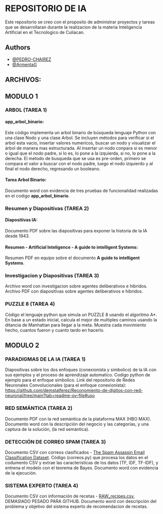 # REPOSITORIO DE IA
Este repositorio se creo con el proposito de administrar proyectos y tareas que se desarrollaran durante la realizacion de la materia Inteligencia Artificial en el Tecnologico de Culiacan.

## Authors
- [@PEDRO-CHAIREZ](https://github.com/PEDRO-CHAIREZ)
- [@ArmentaG](https://github.com/ArmentaG)

## ARCHIVOS:
## MODULO 1
### ARBOL (TAREA 1)
#### app_arbol_binario:
Este código implementa un arbol binario de búsqueda lenguaje Python con una clase Nodo y una clase Arbol. Se incluyen métodos para verificar si el arbol esta vacio, insertar valores numericos, buscar un nodo y visualizar el árbol de manera mas estructurada.
Al insertar un nodo conpara si es menor o igual que el nodo padre, si lo es, lo pone a la izquierda, si no, lo pone a la derecha.
El metodo de busqueda que se usa es pre-orden, primero se compara el valor a buscar con el nodo padre, luego el nodo izquierdo y al final el nodo derecho, regresando un booleano.
#### Tarea Arbol Binario:
Documento word con evidencia de tres pruebas de funcionalidad realizadas en el codigo **app_arbol_binario**.

### Resumen y Diapositivas (TAREA 2)
#### Diapositivas IA:
Documento PDF sobre las diapositivas para exponer la historia de la IA desde 1943.
#### Resumen - Artificial Inteligence - A guide to intelligent Systems:
Resumen PDF en equipo sobre el documento **A guide to intelligent Systems**.

### Investigacion y Diapositivas (TAREA 3)
Archivo word con investigacion sobre agentes deliberativos e hibridos.
Archivo PDF con diapositivas sobre agentes deliberativos e hibridos.

### PUZZLE 8 (TAREA 4)
Código el lenguaje python que simula un PUZZLE 8 usando el algoritmo A*.
En base a un estado inicial, calcula el mejor de multiples caminos usando la ditancia de Manhattan para llegar a la meta.
Muestra cada movimiento hecho, cuantos fueron y cuanto tardo en hacerlo.

## MODULO 2

### PARADIGMAS DE LA IA (TAREA 1)
Diapositivas sobre los dos enfoques (conexionista y simbolico) de la IA con sus ejemplos y el proceso de aprendizaje automatico.
Codigo python de ejemplo para el enfoque simbolico.
Link del repositorio de Redes Neuronales Convolucionales (para el enfoque conexionista):
https://github.com/demstalferez/Reconomiento-de-digitos-con-red-neuronal/tree/main?tab=readme-ov-file#uso

### RED SEMÁNTICA (TAREA 2)
Documento PDF con la red semántica de la plataforma MAX (HBO MAX). Documento word con la descripción del negocio y las categorías, y una captura de la solución, (la red semántica).

### DETECCIÓN DE CORREO SPAM (TAREA 3)
Documento CSV con correos clasificados - [The Spam Assassin Email Classification Dataset](https://github.com/PEDRO-CHAIREZ](https://www.kaggle.com/datasets/ganiyuolalekan/spam-assassin-email-classification-dataset)).
Código (correos.py) que procesa los datos en el codumento CSV y extrae las caracteristicas de los datos (TF, IDF, TF-IDF), y entrena el modelo con el teorema de Bayes.
Documento word con evidencia de la ejecución.

### SISTEMA EXPERTO (TAREA 4)
Documento CSV con información de recetas - [RAW_recipes.csv](https://github.com/PEDRO-CHAIREZ]([https://www.kaggle.com/datasets/ganiyuolalekan/spam-assassin-email-classification-dataset](https://www.kaggle.com/datasets/shuyangli94/food-com-recipes-and-user-interactions?resource=download&select=RAW_recipes.csv))), DEMASIADO PESADO PARA GITHUB.
Documento word con descripción del problema y objetivo del sistema experto de recomendacion de recetas.
